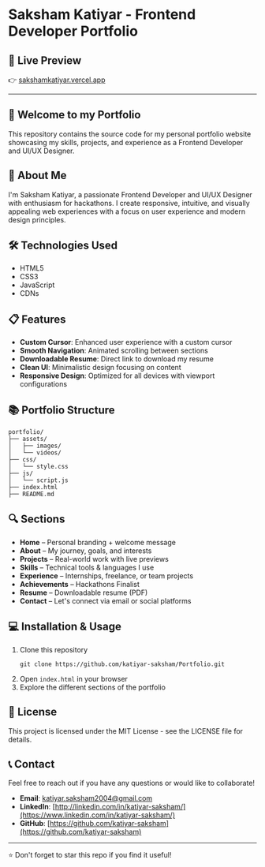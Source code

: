 # Saksham Katiyar - Frontend Developer Portfolio

## 📱 Live Preview

👉 [sakshamkatiyar.vercel.app](http://sakshamkatiyar.vercel.app/)


---

## 👋 Welcome to my Portfolio

This repository contains the source code for my personal portfolio website showcasing my skills, projects, and experience as a Frontend Developer and UI/UX Designer.

## 🚀 About Me

I'm Saksham Katiyar, a passionate Frontend Developer and UI/UX Designer with enthusiasm for hackathons. I create responsive, intuitive, and visually appealing web experiences with a focus on user experience and modern design principles.

## 🛠️ Technologies Used

- HTML5
- CSS3
- JavaScript
- CDNs

## 📋 Features

- **Custom Cursor**: Enhanced user experience with a custom cursor
- **Smooth Navigation**: Animated scrolling between sections
- **Downloadable Resume**: Direct link to download my resume
- **Clean UI**: Minimalistic design focusing on content
- **Responsive Design**: Optimized for all devices with viewport configurations

## 📚 Portfolio Structure

```
portfolio/
├── assets/
│   ├── images/
│   └── videos/
├── css/
│   └── style.css
├── js/
│   └── script.js
├── index.html
├── README.md
```

## 🔍 Sections

- **Home** – Personal branding + welcome message  
- **About** – My journey, goals, and interests  
- **Projects** – Real-world work with live previews  
- **Skills** – Technical tools & languages I use  
- **Experience** – Internships, freelance, or team projects  
- **Achievements** – Hackathons Finalist  
- **Resume** – Downloadable resume (PDF)  
- **Contact** – Let's connect via email or social platforms


## 💻 Installation & Usage

1. Clone this repository
   ```
   git clone https://github.com/katiyar-saksham/Portfolio.git
   ```
2. Open `index.html` in your browser
3. Explore the different sections of the portfolio

## 📄 License

This project is licensed under the MIT License - see the LICENSE file for details.

## 📞 Contact

Feel free to reach out if you have any questions or would like to collaborate!

- **Email**: [katiyar.saksham2004@gmail.com](mailto:katiyar.saksham2004@gmail.com)
- **LinkedIn**: [http://linkedin.com/in/katiyar-saksham/](https://www.linkedin.com/in/katiyar-saksham/)
- **GitHub**: [https://github.com/katiyar-saksham](https://github.com/katiyar-saksham)

---

⭐ Don't forget to star this repo if you find it useful!

